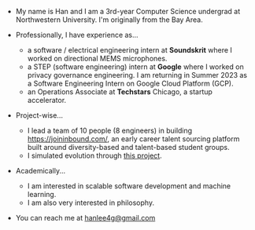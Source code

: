 - My name is Han and I am a 3rd-year Computer Science undergrad at Northwestern University. I'm originally from the Bay Area.

- Professionally, I have experience as...
  * a software / electrical engineering intern at **Soundskrit** where I worked on directional MEMS microphones.
  * a STEP (software engineering) intern at **Google** where I worked on privacy governance engineering. I am returning in Summer 2023 as a Software Engineering Intern on Google Cloud Platform (GCP).
  * an Operations Associate at **Techstars** Chicago, a startup accelerator.

- Project-wise...
  * I lead a team of 10 people (8 engineers) in building https://joininbound.com/, an early career talent sourcing platform built around diversity-based and talent-based student groups.
  * I simulated evolution through [this project]([url](https://github.com/hanlee4g/mybots)).

- Academically...
  * I am interested in scalable software development and machine learning.
  * I am also very interested in philosophy.

- You can reach me at hanlee4g@gmail.com
<!---
hanlee4g/hanlee4g is a ✨ special ✨ repository because its `README.md` (this file) appears on your GitHub profile.
You can click the Preview link to take a look at your changes.
--->
